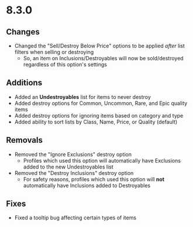 # 8.3.0

## Changes

- Changed the "Sell/Destroy Below Price" options to be applied _after_ list filters when selling or destroying
  - So, an item on Inclusions/Destroyables will now be sold/destroyed regardless of this option's settings

## Additions

- Added an **Undestroyables** list for items to never destroy
- Added destroy options for Common, Uncommon, Rare, and Epic quality items
- Added destroy options for ignoring items based on category and type
- Added ability to sort lists by Class, Name, Price, or Quality (default)

## Removals

- Removed the "Ignore Exclusions" destroy option
  - Profiles which used this option will automatically have Exclusions added to the new Undestroyables list
- Removed the "Destroy Inclusions" destroy option
  - For safety reasons, profiles which used this option will **not** automatically have Inclusions added to Destroyables

## Fixes

- Fixed a tooltip bug affecting certain types of items

